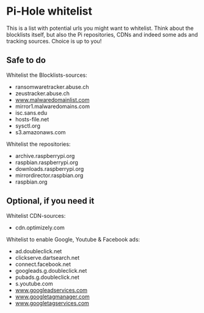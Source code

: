 # Pi-Hole whitelist

This is a list with potential urls you might want to whitelist. Think about the blocklists itself, but also the Pi repositories, CDNs and indeed some ads and tracking sources. Choice is up to you!

## Safe to do

Whitelist the Blocklists-sources:
- ransomwaretracker.abuse.ch
- zeustracker.abuse.ch
- www.malwaredomainlist.com
- mirror1.malwaredomains.com
- isc.sans.edu
- hosts-file.net
- sysctl.org
- s3.amazonaws.com

Whitelist the repositories:
- archive.raspberrypi.org
- raspbian.raspberrypi.org
- downloads.raspberrypi.org
- mirrordirector.raspbian.org
- raspbian.org

## Optional, if you need it

Whitelist CDN-sources:
- cdn.optimizely.com

Whitelist to enable Google, Youtube & Facebook ads:
- ad.doubleclick.net
- clickserve.dartsearch.net
- connect.facebook.net
- googleads.g.doubleclick.net
- pubads.g.doubleclick.net
- s.youtube.com
- www.googleadservices.com
- www.googletagmanager.com
- www.googletagservices.com